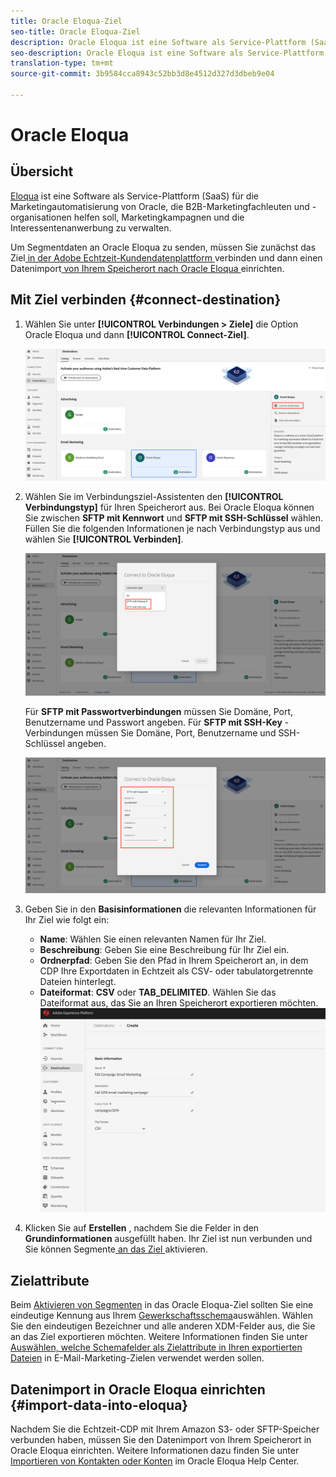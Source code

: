 ```yaml
---
title: Oracle Eloqua-Ziel
seo-title: Oracle Eloqua-Ziel
description: Oracle Eloqua ist eine Software als Service-Plattform (SaaS) für die Marketingautomatisierung von Oracle, die B2B-Marketingexperten und -organisationen bei der Verwaltung von Marketingkampagnen und der Interessentenanwerbung für den Vertrieb unterstützen soll.
seo-description: Oracle Eloqua ist eine Software als Service-Plattform (SaaS) für die Marketingautomatisierung von Oracle, die B2B-Marketingexperten und -organisationen bei der Verwaltung von Marketingkampagnen und der Interessentenanwerbung für den Vertrieb unterstützen soll.
translation-type: tm+mt
source-git-commit: 3b9584cca8943c52bb3d8e4512d327d3dbeb9e04

---
```



# Oracle Eloqua

## Übersicht

[Eloqua](https://www.oracle.com/marketingcloud/products/marketing-automation/) ist eine Software als Service-Plattform (SaaS) für die Marketingautomatisierung von Oracle, die B2B-Marketingfachleuten und -organisationen helfen soll, Marketingkampagnen und die Interessentenanwerbung zu verwalten.

Um Segmentdaten an Oracle Eloqua zu senden, müssen Sie zunächst das Ziel[ in der Adobe Echtzeit-Kundendatenplattform ](#connect-destination)verbinden und dann einen Datenimport[ von Ihrem Speicherort nach Oracle Eloqua ](#import-data-into-eloqua)einrichten.

## Mit Ziel verbinden {#connect-destination}

1. Wählen Sie unter **[!UICONTROL Verbindungen > Ziele]** die Option Oracle Eloqua und dann **[!UICONTROL Connect-Ziel]**.

   ![Verbindung zu Eloqua](/help/rtcdp/destinations/assets/connect-oracle-eloqua.png)

1. Wählen Sie im Verbindungsziel-Assistenten den **[!UICONTROL Verbindungstyp]** für Ihren Speicherort aus. Bei Oracle Eloqua können Sie zwischen **SFTP mit Kennwort** und **SFTP mit SSH-Schlüssel** wählen. Füllen Sie die folgenden Informationen je nach Verbindungstyp aus und wählen Sie **[!UICONTROL Verbinden]**.

   ![Einrichten des Assistenten &quot;Eloqua&quot;](/help/rtcdp/destinations/assets/eloqua-wizard.png)

   Für **SFTP mit Passwortverbindungen** müssen Sie Domäne, Port, Benutzername und Passwort angeben.
Für **SFTP mit SSH-Key** -Verbindungen müssen Sie Domäne, Port, Benutzername und SSH-Schlüssel angeben.

   ![Eloqua-Informationen ausfüllen](/help/rtcdp/destinations/assets/eloqua-step2.png)

1. Geben Sie in den **Basisinformationen** die relevanten Informationen für Ihr Ziel wie folgt ein:
   * **Name**: Wählen Sie einen relevanten Namen für Ihr Ziel.
   * **Beschreibung**: Geben Sie eine Beschreibung für Ihr Ziel ein.
   * **Ordnerpfad**: Geben Sie den Pfad in Ihrem Speicherort an, in dem CDP Ihre Exportdaten in Echtzeit als CSV- oder tabulatorgetrennte Dateien hinterlegt.
   * **Dateiformat**: **CSV** oder **TAB_DELIMITED**. Wählen Sie das Dateiformat aus, das Sie an Ihren Speicherort exportieren möchten.
   ![Basisinformationen](/help/rtcdp/destinations/assets/eloqua-basic-information.png)

1. Klicken Sie auf **Erstellen** , nachdem Sie die Felder in den **Grundinformationen** ausgefüllt haben. Ihr Ziel ist nun verbunden und Sie können Segmente[ an das Ziel ](/help/rtcdp/destinations/activate-destinations.md)aktivieren.

## Zielattribute

Beim [Aktivieren von Segmenten](/help/rtcdp/destinations/activate-destinations.md) in das Oracle Eloqua-Ziel sollten Sie eine eindeutige Kennung aus Ihrem [Gewerkschaftsschema](https://www.adobe.io/apis/experienceplatform/home/profile-identity-segmentation/profile-identity-segmentation-services.html#!api-specification/markdown/narrative/technical_overview/unified_profile_architectural_overview/unified_profile_architectural_overview.md)auswählen. Wählen Sie den eindeutigen Bezeichner und alle anderen XDM-Felder aus, die Sie an das Ziel exportieren möchten. Weitere Informationen finden Sie unter [Auswählen, welche Schemafelder als Zielattribute in Ihren exportierten Dateien](/help/rtcdp/destinations/email-marketing-destinations.md#destination-attributes) in E-Mail-Marketing-Zielen verwendet werden sollen.

## Datenimport in Oracle Eloqua einrichten {#import-data-into-eloqua}

Nachdem Sie die Echtzeit-CDP mit Ihrem Amazon S3- oder SFTP-Speicher verbunden haben, müssen Sie den Datenimport von Ihrem Speicherort in Oracle Eloqua einrichten. Weitere Informationen dazu finden Sie unter [Importieren von Kontakten oder Konten](https://docs.oracle.com/cloud/latest/marketingcs_gs/OMCAA/Help/DataImportExport/Tasks/ImportingContactsOrAccounts.htm) im Oracle Eloqua Help Center.